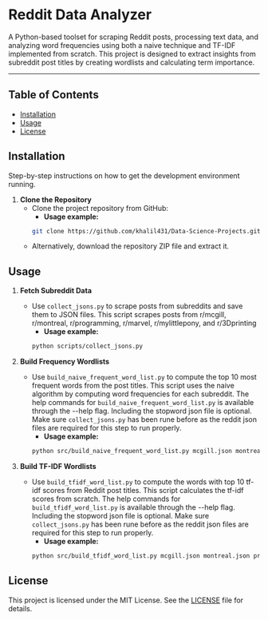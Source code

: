 # Reddit Data Analyzer  

A Python-based toolset for scraping Reddit posts, processing text data, and analyzing word frequencies using both a naive technique and TF-IDF implemented from scratch. This project is designed to extract insights from subreddit post titles by creating wordlists and calculating term importance.  

---

## Table of Contents

- [Installation](#installation)
- [Usage](#usage)
- [License](#license)

## Installation
Step-by-step instructions on how to get the development environment running.

1. **Clone the Repository**
	- Clone the project repository from GitHub:
    	- **Usage example:**
        ```bash
        git clone https://github.com/khalil431/Data-Science-Projects.git
        ```
    - Alternatively, download the repository ZIP file and extract it.
   
## Usage

1. **Fetch Subreddit Data**
	- Use `collect_jsons.py` to scrape posts from subreddits and save them to JSON files. This script scrapes posts from r/mcgill, r/montreal, r/programming, r/marvel, r/mylittlepony, and r/3Dprinting
    	- **Usage example:**
        ```bash
        python scripts/collect_jsons.py
        ```
        
2. **Build Frequency Wordlists**
    - Use `build_naive_frequent_word_list.py` to compute the top 10 most frequent words from the post titles. This script uses the naive algorithm by computing word frequencies for each subreddit. The help commands for `build_naive_frequent_word_list.py` is available through the --help flag. Including the stopword json file is optional. Make sure `collect_jsons.py` has been rune before as the reddit json files are required for this step to run properly.
        - **Usage example:**
        ```bash
        python src/build_naive_frequent_word_list.py mcgill.json montreal.json programming.json marvel.json mylittlepony.json 3Dprinting.json -o naive_wordlist.json -s stopwords/stop_words_english.json
        ```

3. **Build TF-IDF Wordlists**

    - Use `build_tfidf_word_list.py` to compute the words with top 10 tf-idf scores from Reddit post titles. This script calculates the tf-idf scores from scratch. The help commands for `build_tfidf_word_list.py` is available through the --help flag. Including the stopword json file is optional. Make sure `collect_jsons.py` has been rune before as the reddit json files are required for this step to run properly.
        - **Usage example:**
        ```bash
        python src/build_tfidf_word_list.py mcgill.json montreal.json programming.json marvel.json mylittlepony.json 3Dprinting.json -o tfidf_wordlist.json -s stopwords/stop_words_english.json
        ```

## License

This project is licensed under the MIT License. See the [LICENSE](LICENSE) file for details.

